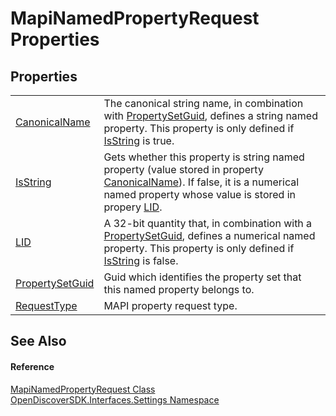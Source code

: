 # MapiNamedPropertyRequest Properties




## Properties
<table>
<tr>
<td><a href="a86f6306-d9ca-86ab-0e24-e9546a33c9a4">CanonicalName</a></td>
<td>The canonical string name, in combination with <a href="d22a54de-4173-1658-16b6-3610d9501cbf">PropertySetGuid</a>, defines a string named property. This property is only defined if <a href="aae56ad9-a943-1430-4e08-b4b07cdb5312">IsString</a> is true.</td></tr>
<tr>
<td><a href="aae56ad9-a943-1430-4e08-b4b07cdb5312">IsString</a></td>
<td>Gets whether this property is string named property (value stored in property <a href="a86f6306-d9ca-86ab-0e24-e9546a33c9a4">CanonicalName</a>). If false, it is a numerical named property whose value is stored in propery <a href="3260da8e-b4aa-d140-c25f-9ac3e43e7de1">LID</a>.</td></tr>
<tr>
<td><a href="3260da8e-b4aa-d140-c25f-9ac3e43e7de1">LID</a></td>
<td>A 32-bit quantity that, in combination with a <a href="d22a54de-4173-1658-16b6-3610d9501cbf">PropertySetGuid</a>, defines a numerical named property. This property is only defined if <a href="aae56ad9-a943-1430-4e08-b4b07cdb5312">IsString</a> is false.</td></tr>
<tr>
<td><a href="d22a54de-4173-1658-16b6-3610d9501cbf">PropertySetGuid</a></td>
<td>Guid which identifies the property set that this named property belongs to.</td></tr>
<tr>
<td><a href="047cb614-2434-e14a-065d-4bba13a79fcd">RequestType</a></td>
<td>MAPI property request type.</td></tr>
</table>

## See Also


#### Reference
<a href="c7eb266b-668a-402f-122b-f5e129021a49">MapiNamedPropertyRequest Class</a>  
<a href="a1516a26-c3bc-5b32-80d1-92d32506d831">OpenDiscoverSDK.Interfaces.Settings Namespace</a>  
